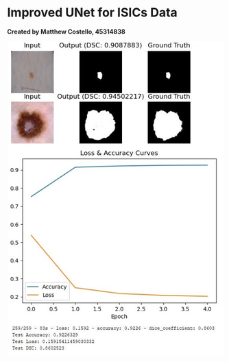 # Improved UNet for ISICs Data

__**Created by Matthew Costello, 45314838**__

![Figures](resources/visuals.jpg?raw=true "Title")
